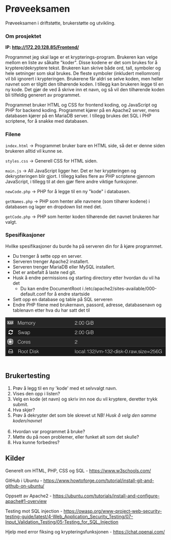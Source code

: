 # Prøveeksamen
Prøveeksamen i driftstøtte, brukerstøtte og utvikling.

### Om prosjektet
<b>IP: http://172.20.128.85/Frontend/</b>

Programmet jeg skal lage er et krypterings-program. Brukeren kan velge mellom en liste av såkalte "koder". Disse kodene er det som brukes for å kryptere/dekryptere tekst. Brukeren kan skrive både ord, tall, symboler og hele setninger som skal brukes. De fleste symboler (inkludert mellomrom) vil bli ignorert i krypteringen. Brukerene får aldri se selve koden, men heller navnet som er tilgitt den tilhørende koden. I tillegg kan brukeren legge til en ny kode. Det gjør de ved å skrive inn et navn, og så vil den tilhørende koden bli tilfeldig generert av programmet.

Programmet bruker HTML og CSS for frontend koding, og JavaScript og PHP for backend koding. Programmet kjører på en Apache2 server, mens databasen kjører på en MariaDB server. I tillegg brukes det SQL i PHP scriptene, for å snakke med databasen.

### Filene
``index.html`` → Programmet bruker bare en HTML side, så det er denne siden brukeren alltid vil kunne se.

``styles.css`` → Generell CSS for HTML siden.

``main.js`` → All JavaScript ligger her. Det er her krypteringen og dekrypteringen blir gjort. I tillegg kalles flere av PHP scriptene gjennom JavaScript, i tillegg til at den gjør flere andre viktige funksjoner.

``newCode.php`` → PHP for å legge til en ny "kode" i databasen.

``getNames.php`` → PHP som henter alle navnene (som tilhører kodene) i databasen og lager en dropdown list med det.

``getCode.php`` → PHP som henter koden tilhørende det navnet brukeren har valgt.

### Spesifikasjoner
Hvilke spesifikasjoner du burde ha på serveren din for å kjøre programmet.

* Du trenger å sette opp en server.
* Serveren trenger Apache2 installert.
* Serveren trenger MariaDB eller MySQL installert.
* Det er anbefalt å laste ned git.
* Husk å endre permissions og starting directory etter hvordan du vil ha det
  * Du kan endre DocumentRoot i /etc/apache2/sites-available/000-default.conf for å endre startside
* Sett opp en database og table på SQL serveren
* Endre PHP filene med brukernavn, passord, adresse, databasenavn og tablenavn etter hva du har satt det til

![Server spesifikasjoner](specsProveeksamen.png)
<br><br>
## Brukertesting
1. Prøv å legg til en ny 'kode' med et selvvalgt navn.
2. Vises den opp i listen?
3. Velg en kode (et navn) og skriv inn noe du vil kryptere, deretter trykk submit.
4. Hva skjer?
5. Prøv å dekrypter det som ble skrevet ut *NB! Husk å velg den samme koden/navnet*
<br><br>
6. Hvordan var programmet å bruke?
7. Møtte du på noen problemer, eller funket alt som det skulle?
8. Hva kunne forbedres?

## Kilder

Generelt om HTML, PHP, CSS og SQL - https://www.w3schools.com/

GitHub i Ubuntu - https://www.howtoforge.com/tutorial/install-git-and-github-on-ubuntu/

Oppsett av Apache2 - https://ubuntu.com/tutorials/install-and-configure-apache#1-overview

Testing mot SQL injection - https://owasp.org/www-project-web-security-testing-guide/latest/4-Web_Application_Security_Testing/07-Input_Validation_Testing/05-Testing_for_SQL_Injection

Hjelp med error fiksing og krypteringsfunksjonen - https://chat.openai.com/
